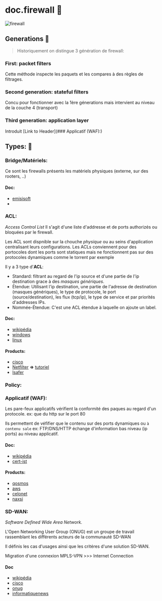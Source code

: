 # doc.firewall 🏢

![firewall](https://azurecomcdn.azureedge.net/mediahandler/acomblog/media/Default/blog/fb10e181-7a4d-4ceb-98ab-45ac18906291.png)


## Generations 🔖

> Historiquement on distingue 3 génération de firewall:

### First: packet filters
Cette méthode inspecte les paquets et les compares à des règles de filtrages.

### Second generation: stateful filters
Concu pour fonctionner avec la 1ère génerations mais intervient au niveau de la couche 4 (transport)

### Third generation: application layer
Introduit [Link to Header](### Applicatif (WAF):)

## Types: 📄
### Bridge/Matériels:
Ce sont les firewalls présents les matériels physiques (externe, sur des rooters, ..)

#### Doc:
  - [emisisoft](https://blog.emsisoft.com/fr/4147/tec090701fr/)
  -
### ACL:
*Access Control List*
Il s'agit d'une liste d'addresse et de ports authorizés ou bloquées par le firewall.

Les ACL sont dispnible sur la chouche *physique* ou au seins d'application centralisant leurs configurations.
Les ACLs conviennent pour des portocoles dont les ports sont statiques mais ne fonctionnent pas sur des protocoles dynamiques comme le torrent par exemple

Il y a 3 type d'**ACL**:
- Standard:
    filtrant au regard de l'ip source et d'une partie de l'ip destination grace à des *masques génériques*.
- Étendue:
    Utilisant l'ip destination, une partie de l'adresse de destination (masques génériques),
    le type de protocole, le port (source/destination),
    les flux (tcp/ip), le type de service et par priorités d'addresses IPs.
- Nommée-Étendue:
    C'est une ACL étendue à laquelle on ajoute un label.

#### Doc:
  - [wikipédia](https://fr.wikipedia.org/wiki/Access_Control_List)
  - [windows](https://docs.microsoft.com/fr-fr/windows-server/networking/sdn/manage/configure-datacenter-firewall-acls)
  - [linux](http://lea-linux.org/documentations/Gestion_des_ACL)

#### Products:
  - [cisco](https://www.cisco.com/c/en/us/support/docs/security/ios-firewall/23602-confaccesslists.html)
  - [Netfilter](https://www.netfilter.org/) **=>**  [tutoriel](https://blog.garamotte.net/posts/2017/01/28/fr-firewall-configuration-with-iptables.html)
  - [Isafer](https://fr.wikipedia.org/wiki/ISafer)

### Policy:
### Applicatif (WAF):
Les pare-feux applicatifs vérifient la conformité des paques au regard d'un protocole.
ex: que du http sur le port 80

Ils permettent de véfifier que le contenu sur des ports dynamiques ou `à contenu sale`
ex: FTP/DNS/HTTP échange d'information bas niveau (ip ports) au niveau applicatif.

#### Doc:
  - [wikipédia](https://fr.wikipedia.org/wiki/Web_application_firewall)
  - [cert-ist](https://www.cert-ist.com/pub/files/Document_Cert-IST_000333.pdf)


#### Products:
  - [qosmos](http://qosmos.com/)
  - [aws](https://aws.amazon.com/fr/waf/)
  - [celonet](https://www.celeonet.fr/firewall-applicatif/)
  - [naxsi](https://github.com/nbs-system/naxsi)

### SD-WAN:
*Software Defined Wide Area Network.*

L'Open Networking User Group (ONUG) est un groupe de travail rassemblant les différents acteurs de la communauté SD-WAN

Il définis les cas d'usages ainsi que les critéres d'une solution SD-WAN.

Migration d'une connexion
MPLS-VPN >>> Internet Connection

#### Doc
  - [wikipédia](https://fr.wikipedia.org/wiki/SD-WAN)
  - [cisco](https://cisco.app.box.com/v/SD-WAN-pour-les-nuls)
  - [onug](https://www.onug.net/community/working-groups/software-defined-wide-area-network-sd-wan/)
  - [informatiquenews](https://www.informatiquenews.fr/reseau-mpls-vpn-temps-de-passer-sd-wan-thomas-desrues-juniper-networks-49636)

